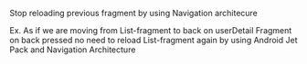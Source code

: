 Stop reloading previous fragment by using Navigation architecure


Ex. As if we are moving from List-fragment to back on userDetail Fragment on back pressed no need to reload List-fragment again by using Android Jet Pack and Navigation Architecture

<fragment
        android:id="@+id/my_nav_host_fragment"
        android:name="androidx.navigation.fragment.NavHostFragment"
        android:layout_width="match_parent"
        android:layout_height="match_parent"
        app:defaultNavHost="true"
        app:navGraph="@navigation/navigation_graph" />
